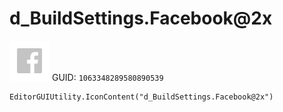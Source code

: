 # d_BuildSettings.Facebook@2x
![](/img/d_BuildSettings.Facebook@2x.png)
GUID: `1063348289580890539`
```
EditorGUIUtility.IconContent("d_BuildSettings.Facebook@2x")
```
